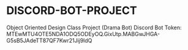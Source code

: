 # DISCORD-BOT-PROJECT
Object Oriented Design Class Project (Drama Bot)
Discord Bot Token: MTEwMTU4OTE5NDA1ODQ5ODEyOQ.GixUtp.MABGwJHGA-G5sB5JAdeTT87QF7Kwr21Jij9ldQ
